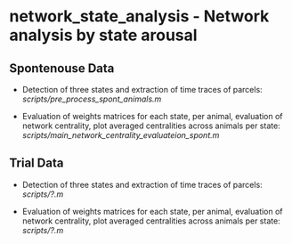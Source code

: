 # network_state_analysis - Network analysis by state arousal 

## Spontenouse Data

* Detection of three states and extraction of time traces of parcels: *scripts/pre_process_spont_animals.m*

* Evaluation of weights matrices for each state, per animal, evaluation of network centrality, plot averaged centralities across animals per state: *scripts/main_network_centrality_evaluateion_spont.m*

## Trial Data

* Detection of three states and extraction of time traces of parcels: *scripts/?.m*

* Evaluation of weights matrices for each state, per animal, evaluation of network centrality, plot averaged centralities across animals per state: *scripts/?.m*
